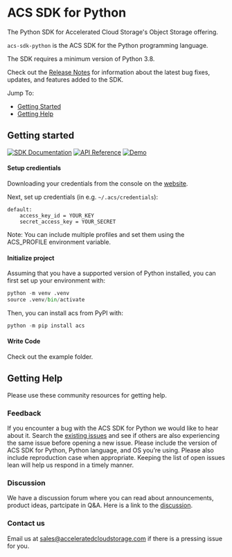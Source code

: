 # ACS SDK for Python
The Python SDK for Accelerated Cloud Storage's Object Storage offering. 

`acs-sdk-python` is the ACS SDK for the Python programming language.

The SDK requires a minimum version of Python 3.8.

Check out the [Release Notes] for information about the latest bug fixes, updates, and features added to the SDK.

Jump To:
* [Getting Started](#getting-started)
* [Getting Help](#getting-help)

## Getting started
[![SDK Documentation](https://img.shields.io/badge/SDK-Documentation-blue)](https://acceleratedcloudstorage.com) [![API Reference](https://img.shields.io/badge/API-Reference-blue.svg)]() [![Demo](https://img.shields.io/badge/Demo-Videos-blue.svg)](https://www.youtube.com/@AcceleratedCloudStorageSales) 

#### Setup credientials 
Downloading your credentials from the console on the [website](https://acceleratedcloudstorage.com).

Next, set up credentials (in e.g. ``~/.acs/credentials``):
```
default:
    access_key_id = YOUR_KEY
    secret_access_key = YOUR_SECRET
```
Note: You can include multiple profiles and set them using the ACS_PROFILE environment variable. 
#### Initialize project
Assuming that you have a supported version of Python installed, you can first set up your environment with:
```python
python -m venv .venv
source .venv/bin/activate
```
Then, you can install acs from PyPI with:
```python
python -m pip install acs
```
#### Write Code
Check out the example folder. 

## Getting Help

Please use these community resources for getting help. 

### Feedback

If you encounter a bug with the ACS SDK for Python we would like to hear about it.
Search the [existing issues][Issues] and see if others are also experiencing the same issue before opening a new issue. Please include the version of ACS SDK for Python, Python language, and OS you’re using. Please also include reproduction case when appropriate. Keeping the list of open issues lean will help us respond in a timely manner.

### Discussion  

We have a discussion forum where you can read about announcements, product ideas, partcipate in Q&A. Here is a link to the [discussion].

### Contact us 

Email us at sales@acceleratedcloudstorage.com if there is a pressing issue for you. 

[Issues]: https://github.com/AcceleratedCloudStorage/acs-sdk-python/issues
[Discussion]: https://github.com/AcceleratedCloudStorage/acs-sdk-python/discussions
[Release Notes]: https://github.com/AcceleratedCloudStorage/acs-sdk-python/blob/main/CHANGELOG.md